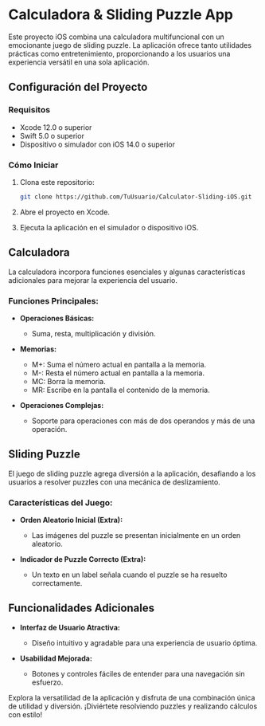 # Calculadora & Sliding Puzzle App

Este proyecto iOS combina una calculadora multifuncional con un emocionante juego de sliding puzzle. La aplicación ofrece tanto utilidades prácticas como entretenimiento, proporcionando a los usuarios una experiencia versátil en una sola aplicación.

## Configuración del Proyecto

### Requisitos

- Xcode 12.0 o superior
- Swift 5.0 o superior
- Dispositivo o simulador con iOS 14.0 o superior

### Cómo Iniciar

1. Clona este repositorio:
   ```bash
   git clone https://github.com/TuUsuario/Calculator-Sliding-iOS.git
   ```

2. Abre el proyecto en Xcode.

3. Ejecuta la aplicación en el simulador o dispositivo iOS.

## Calculadora

La calculadora incorpora funciones esenciales y algunas características adicionales para mejorar la experiencia del usuario.

### Funciones Principales:

- **Operaciones Básicas:**
  - Suma, resta, multiplicación y división.

- **Memorias:**
  - M+: Suma el número actual en pantalla a la memoria.
  - M-: Resta el número actual en pantalla a la memoria.
  - MC: Borra la memoria.
  - MR: Escribe en la pantalla el contenido de la memoria.

- **Operaciones Complejas:**
  - Soporte para operaciones con más de dos operandos y más de una operación.

## Sliding Puzzle

El juego de sliding puzzle agrega diversión a la aplicación, desafiando a los usuarios a resolver puzzles con una mecánica de deslizamiento.

### Características del Juego:

- **Orden Aleatorio Inicial (Extra):**
  - Las imágenes del puzzle se presentan inicialmente en un orden aleatorio.

- **Indicador de Puzzle Correcto (Extra):**
  - Un texto en un label señala cuando el puzzle se ha resuelto correctamente.

## Funcionalidades Adicionales

- **Interfaz de Usuario Atractiva:**
  - Diseño intuitivo y agradable para una experiencia de usuario óptima.

- **Usabilidad Mejorada:**
  - Botones y controles fáciles de entender para una navegación sin esfuerzo.

Explora la versatilidad de la aplicación y disfruta de una combinación única de utilidad y diversión. ¡Diviértete resolviendo puzzles y realizando cálculos con estilo!
